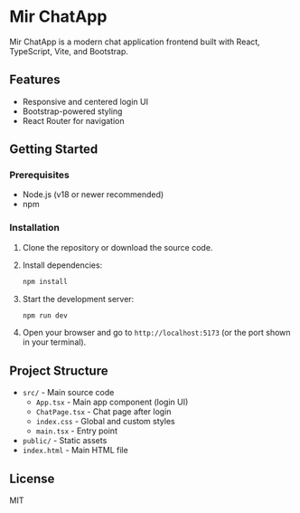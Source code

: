 # Mir ChatApp

Mir ChatApp is a modern chat application frontend built with React, TypeScript, Vite, and Bootstrap.

## Features

- Responsive and centered login UI
- Bootstrap-powered styling
- React Router for navigation

## Getting Started

### Prerequisites

- Node.js (v18 or newer recommended)
- npm

### Installation

1. Clone the repository or download the source code.
2. Install dependencies:

   ```sh
   npm install
   ```

3. Start the development server:

   ```sh
   npm run dev
   ```

4. Open your browser and go to `http://localhost:5173` (or the port shown in your terminal).

## Project Structure

- `src/` - Main source code
  - `App.tsx` - Main app component (login UI)
  - `ChatPage.tsx` - Chat page after login
  - `index.css` - Global and custom styles
  - `main.tsx` - Entry point
- `public/` - Static assets
- `index.html` - Main HTML file

## License

MIT
